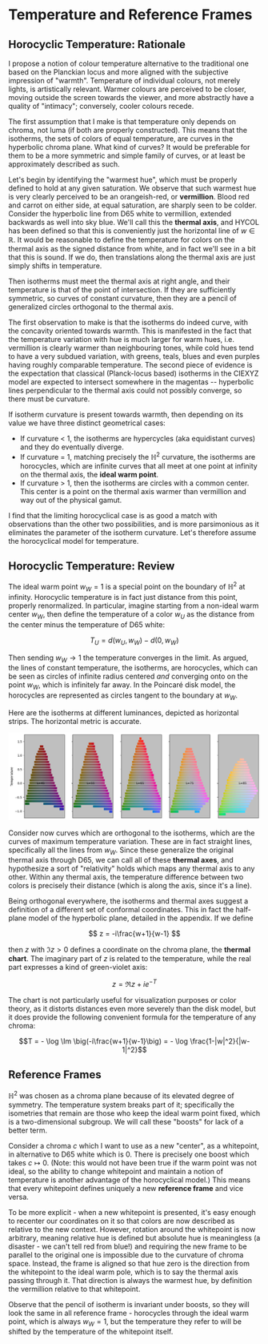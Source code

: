 # Temperature and Reference Frames


## Horocyclic Temperature: Rationale

I propose a notion of colour temperature alternative to the traditional one based on the Planckian locus and more aligned with the subjective impression of "warmth". Temperature of individual colours, not merely lights, is artistically relevant. Warmer colours are perceived to be closer, moving outside the screen towards the viewer, and more abstractly have a quality of "intimacy"; conversely, cooler colours recede.

<!-- As already said, the $w = t \in \mathbb{R}$ axis of neutrals has a natural and intuitive notion of warmth, which is signed distance alongside it from a reference white $N_0$, and thus $T_{w_0} = 2 \th^{-1}(t)$. This temperature is in completely different units and interpretation than physical temperature of a black body, spanning on the neutral axis from $T = -1.07$ (noon sky) through $T = 0.0$ at true white $N_0$ into $T=1.62$ (glowing orangeish red). Note that warmer and cooler colours than these extremes exist off-axis. -->

The first assumption that I make is that temperature only depends on chroma, not luma (if both are properly constructed). This means that the isotherms, the sets of colors of equal temperature, are curves in the hyperbolic chroma plane. What kind of curves? It would be preferable for them to be a more symmetric and simple family of curves, or at least be approximately described as such.

Let's begin by identifying the "warmest hue", which must be properly defined to hold at any given saturation. We observe that such warmest hue is very clearly perceived to be an orangeish-red, or **vermillion**. Blood red and carrot on either side, at equal saturation, are sharply seen to be colder. Consider the hyperbolic line from D65 white to vermillion, extended backwards as well into sky blue. We'll call this the **thermal axis**, and HYCOL has been defined so that this is conveniently just the horizontal line of $w \in \mathbb{R}$. It would be reasonable to define the temperature for colors on the thermal axis as the signed distance from white, and in fact we'll see in a bit that this is sound. If we do, then translations along the thermal axis are just simply shifts in temperature.

Then isotherms must meet the thermal axis at right angle, and their temperature is that of the point of intersection. If they are sufficiently symmetric, so curves of constant curvature, then they are a pencil of generalized circles orthogonal to the thermal axis. 

The first observation to make is that the isotherms do indeed curve, with the concavity oriented towards warmth. This is manifested in the fact that the temperature variation with hue is much larger for warm hues, i.e. vermillion is clearly warmer than neighbouring tones, while cold hues tend to have a very subdued variation, with greens, teals, blues and even purples having roughly comparable temperature. The second piece of evidence is the expectation that classical (Planck-locus based) isotherms in the CIEXYZ model are expected to intersect somewhere in the magentas -- hyperbolic lines perpendicular to the thermal axis could not possibly converge, so there must be curvature.

If isotherm curvature is present towards warmth, then depending on its value we have three distinct geometrical cases:

* If curvature < 1, the isotherms are hypercycles (aka equidistant curves) and they do eventually diverge.
* If curvature = 1, matching precisely the $\mathbb{H}^2$ curvature, the isotherms are horocycles, which are infinite curves that all meet at one point at infinity on the thermal axis, the **ideal warm point**.
* If curvature > 1, then the isotherms are circles with a common center. This center is a point on the thermal axis warmer than vermillion and way out of the physical gamut.

I find that the limiting horocyclical case is as good a match with observations than the other two possibilities, and is more parsimonious as it eliminates the parameter of the isotherm curvature. Let's therefore assume the horocyclical model for temperature.

## Horocyclic Temperature: Review

The ideal warm point $w_W=1$ is a special point on the boundary of $\mathbb{H}^2$ at infinity. Horocyclic temperature is in fact just distance from this point, properly renormalized. In particular, imagine starting from a non-ideal warm center $w_W$, then define the temperature of a color $w_U$ as the distance from the center minus the temperature of D65 white:

$$T_U = d(w_U, w_W) - d(0,w_W)$$

Then sending $w_W \rightarrow 1$ the temperature converges in the limit. As argued, the lines of constant temperature, the isotherms, are horocycles, which can be seen as circles of infinite radius centered *and* converging onto on the point $w_W$, which is infinitely far away. In the Poincaré disk model, the horocycles are represented as circles tangent to the boundary at $w_W$.

Here are the isotherms at different luminances, depicted as horizontal strips. The horizontal metric is accurate.

![](assets/isotherm_strips.png)

Consider now curves which are orthogonal to the isotherms, which are the curves of maximum temperature variation. These are in fact straight lines, specifically all the lines from $w_W$. Since these generalize the original thermal axis through D65, we can call all of these **thermal axes**, and hypothesize a sort of "relativity" holds which maps any thermal axis to any other. Within any thermal axis, the temperature difference between two colors is precisely their distance (which is along the axis, since it's a line).

Being orthogonal everywhere, the isotherms and thermal axes suggest a definition of a different set of conformal coordinates. This in fact the half-plane model of the hyperbolic plane, detailed in the appendix. If we define

$$ z = -i\frac{w+1}{w-1} $$

then $z$ with $\Im z > 0$ defines a coordinate on the chroma plane, the **thermal chart**. The imaginary part of $z$ is related to the temperature, while the real part expresses a kind of green-violet axis:

$$z = \Re{z} + i e^{-T}$$

The chart is not particularly useful for visualization purposes or color theory, as it distorts distances even more severely than the disk model, but it does provide the following convenient formula for the temperature of any chroma:

$$T = - \log \Im \big(-i\frac{w+1}{w-1}\big) = - \log \frac{1-|w|^2}{|w-1|^2}$$

## Reference Frames

$\mathbb{H}^2$ was chosen as a chroma plane because of its elevated degree of symmetry. The temperature system breaks part of it; specifically the isometries that remain are those who keep the ideal warm point fixed, which is a two-dimensional subgroup. We will call these "boosts" for lack of a better term.

Consider a chroma $c$ which I want to use as a new "center", as a whitepoint, in alternative to D65 white which is $0$. There is precisely one boost which takes $c \mapsto 0$. (Note: this would not have been true if the warm point was not ideal, so the ability to change whitepoint and maintain a notion of temperature is another advantage of the horocyclical model.) This means that every whitepoint defines uniquely a new **reference frame** and vice versa.

To be more explicit - when a new whitepoint is presented, it's easy enough to recenter our coordinates on it so that colors are now described as relative to the new context. However, rotation around the whitepoint is now arbitrary, meaning relative hue is defined but absolute hue is meaningless (a disaster - we can't tell red from blue!) and requiring the new frame to be parallel to the original one is impossible due to the curvature of chroma space. Instead, the frame is aligned so that hue zero is the direction from the whitepoint to the ideal warm pole, which is to say the thermal axis passing through it. That direction is always the warmest hue, by definition the vermillion relative to that whitepoint.

Observe that the pencil of isotherm is invariant under boosts, so they will look the same in all reference frame - horocycles through the ideal warm point, which is always $w_W=1$, but the temperature they refer to will be shifted by the temperature of the whitepoint itself.